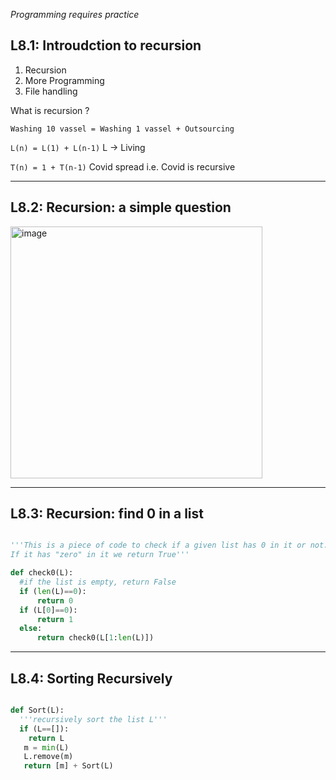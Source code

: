 *Programming requires practice*

## L8.1: Introudction to recursion
1) Recursion
2) More Programming
3) File handling


What is recursion ?

`Washing 10 vassel = Washing 1 vassel + Outsourcing`

`L(n) = L(1) + L(n-1)` L -> Living

`T(n) = 1 + T(n-1)` Covid spread i.e. Covid is recursive

***

## L8.2: Recursion: a simple question

<img width="403" alt="image" src="https://user-images.githubusercontent.com/52348635/154889296-fbf7e1ff-2ded-47fa-a925-3b7b834973bf.png">

***

## L8.3: Recursion: find 0 in a list

```python

'''This is a piece of code to check if a given list has 0 in it or not.
If it has "zero" in it we return True'''

def check0(L):
  #if the list is empty, return False
  if (len(L)==0):
      return 0
  if (L[0]==0):
      return 1
  else:
      return check0(L[1:len(L)])
```

***

## L8.4: Sorting Recursively

```python

def Sort(L):
  '''recursively sort the list L'''
  if (L==[]):
    return L
   m = min(L)
   L.remove(m)
   return [m] + Sort(L)

```
